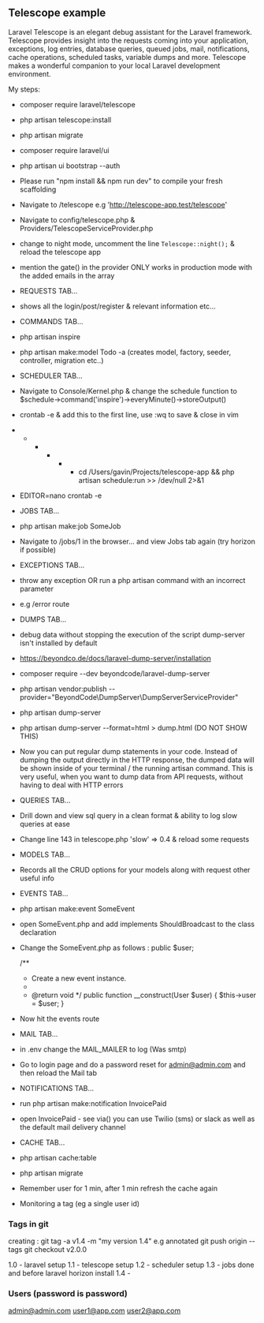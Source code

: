 ## Telescope example
Laravel Telescope is an elegant debug assistant for the Laravel framework. Telescope provides insight into the requests coming into your application, exceptions, log entries, database queries, queued jobs, mail, notifications, cache operations, scheduled tasks, variable dumps and more. Telescope makes a wonderful companion to your local Laravel development environment.

My steps:
- composer require laravel/telescope
- php artisan telescope:install
- php artisan migrate
- composer require laravel/ui
- php artisan ui bootstrap --auth
- Please run "npm install && npm run dev" to compile your fresh scaffolding
- Navigate to <yourapp>/telescope e.g 'http://telescope-app.test/telescope'
- Navigate to config/telescope.php & Providers/TelescopeServiceProvider.php
- change to night mode, uncomment the line `Telescope::night();` & reload the telescope app
- mention the gate() in the provider ONLY works in production mode with the added emails in the array
- REQUESTS TAB... 
- shows all the login/post/register & relevant information etc...
- COMMANDS TAB...
- php artisan inspire
- php artisan make:model Todo -a (creates model, factory, seeder, controller, migration etc..)
- SCHEDULER TAB...
- Navigate to Console/Kernel.php & change the schedule function to $schedule->command('inspire')->everyMinute()->storeOutput()
- crontab -e & add this to the first line, use :wq to save & close in vim
- * * * * * cd /Users/gavin/Projects/telescope-app && php artisan schedule:run >> /dev/null 2>&1 
- EDITOR=nano crontab -e
- JOBS TAB...
- php artisan make:job SomeJob
- Navigate to /jobs/1 in the browser... and view Jobs tab again (try horizon if possible)
- EXCEPTIONS TAB...
- throw any exception OR run a php artisan command with an incorrect parameter
- e.g /error route
- DUMPS TAB...
- debug data without stopping the execution of the script dump-server isn't installed by default
- https://beyondco.de/docs/laravel-dump-server/installation
- composer require --dev beyondcode/laravel-dump-server
- php artisan vendor:publish --provider="BeyondCode\DumpServer\DumpServerServiceProvider"
- php artisan dump-server 
- php artisan dump-server --format=html > dump.html (DO NOT SHOW THIS)
- Now you can put regular dump statements in your code. Instead of dumping the output directly in the HTTP response, the dumped data will be shown inside of your terminal / the running artisan command. This is very useful, when you want to dump data from API requests, without having to deal with HTTP errors
- QUERIES TAB...
- Drill down and view sql query in a clean format & ability to log slow queries at ease
- Change line 143 in telescope.php 'slow' => 0.4 & reload some requests
- MODELS TAB...
- Records all the CRUD options for your models along with request other useful info
- EVENTS TAB...
- php artisan make:event SomeEvent
- open SomeEvent.php and add implements ShouldBroadcast to the class declaration
- Change the SomeEvent.php as follows :
    public $user;
    
    /**
     * Create a new event instance.
     *
     * @return void
     */
    public function __construct(User $user)
    {
        $this->user = $user;
    }
- Now hit the events route
- MAIL TAB...
- in .env change the MAIL_MAILER to log (Was smtp)
- Go to login page and do a password reset for admin@admin.com and then reload the Mail tab
- NOTIFICATIONS TAB...
- run php artisan make:notification InvoicePaid
- open InvoicePaid - see via() you can use Twilio (sms) or slack as well as the default mail delivery channel
- CACHE TAB...
- php artisan cache:table
- php artisan migrate
- Remember user for 1 min, after 1 min refresh the cache again
- Monitoring a tag (eg a single user id)


### Tags in git
creating :
git tag -a v1.4 -m "my version 1.4" e.g annotated
git push origin --tags
git checkout v2.0.0

1.0 - laravel setup
1.1 - telescope setup
1.2 - scheduler setup
1.3 - jobs done and before laravel horizon install
1.4 - 

### Users (password is password)
admin@admin.com
user1@app.com
user2@app.com